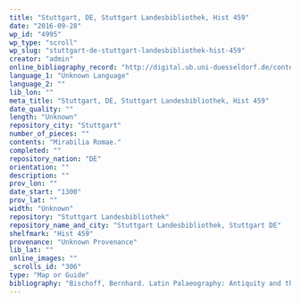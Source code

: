 ```yaml
---
title: "Stuttgart, DE, Stuttgart Landesbibliothek, Hist 459"
date: "2016-09-28"
wp_id: "4995"
wp_type: "scroll"
wp_slug: "stuttgart-de-stuttgart-landesbibliothek-hist-459"
creator: "admin"
online_bibliography_record: "http://digital.ub.uni-duesseldorf.de/content/pageview/264991"
language_1: "Unknown Language"
language_2: ""
lib_lon: ""
meta_title: "Stuttgart, DE, Stuttgart Landesbibliothek, Hist 459"
date_quality: ""
length: "Unknown"
repository_city: "Stuttgart"
number_of_pieces: ""
contents: "Mirabilia Romae."
completed: ""
repository_nation: "DE"
orientation: ""
description: ""
prov_lon: ""
date_start: "1300"
prov_lat: ""
width: "Unknown"
repository: "Stuttgart Landesbibliothek"
repository_name_and_city: "Stuttgart Landesbibliothek, Stuttgart DE"
shelfmark: "Hist 459"
provenance: "Unknown Provenance"
lib_lat: ""
online_images: ""
_scrolls_id: "306"
type: "Map or Guide"
bibliography: "Bischoff, Bernhard. Latin Palaeography: Antiquity and the Middle Ages. Cambridge: Cambridge University Press, 1990. 33 n.110.<br/> Heyd, Wilhelm. Die Historischen Handschriften Der Königlich Öffentlichen Bibliothek Zu Stuttgart. 2 vols. Stuttgart, 1889, 208."
---
```



